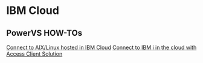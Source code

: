 # IBM Cloud 

## PowerVS HOW-TOs

[Connect to AIX/Linux hosted in IBM Cloud](IBM-Cloud-Runbooks/aix-linux-access.md)
[Connect to IBM i in the cloud with Access Client Solution](IBM-Cloud-Runbooks/ibmi-acs.md)